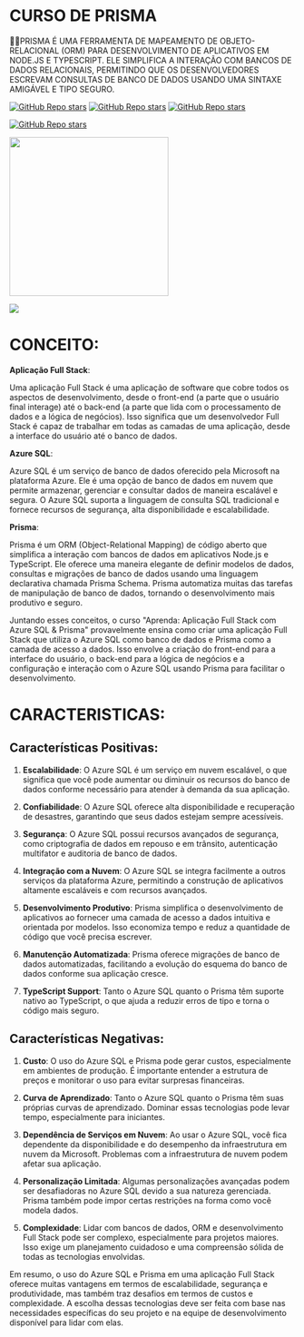 # CURSO DE PRISMA
👨‍⚖️PRISMA É UMA FERRAMENTA DE MAPEAMENTO DE OBJETO-RELACIONAL (ORM) PARA DESENVOLVIMENTO DE APLICATIVOS EM NODE.JS E TYPESCRIPT. ELE SIMPLIFICA A INTERAÇÃO COM BANCOS DE DADOS RELACIONAIS, PERMITINDO QUE OS DESENVOLVEDORES ESCREVAM CONSULTAS DE BANCO DE DADOS USANDO UMA SINTAXE AMIGÁVEL E TIPO SEGURO.

[![GitHub Repo stars](https://img.shields.io/badge/VILHALVA-GITHUB-03A9F4?logo=github)](https://github.com/VILHALVA) 
[![GitHub Repo stars](https://img.shields.io/badge/VEJA%20OS-VIDEOS-03A9F4?logo=youtube)](https://www.youtube.com/@vilhalva100/search?query=Prisma)
[![GitHub Repo stars](https://img.shields.io/badge/VEJA-DOCUMENTAÇÃO-03A9F4?logo=google)](https://www.prisma.io/docs) <br>

[![GitHub Repo stars](https://img.shields.io/badge/-PLAYLIST%20DO%20YOUTUBE-blueviolet)](https://youtube.com/playlist?list=PLb2HQ45KP0WuiiSRWrN44YNkmwiUbla8T&si=1JMDcBVoFkg07OBg)

<img src="https://dev-prisma.com.br/wp-content/uploads/2023/01/logo-prisma-branco.png" width="280"> <br>

![](https://i.imgur.com/waxVImv.png)

# CONCEITO:
**Aplicação Full Stack**:

Uma aplicação Full Stack é uma aplicação de software que cobre todos os aspectos de desenvolvimento, desde o front-end (a parte que o usuário final interage) até o back-end (a parte que lida com o processamento de dados e a lógica de negócios). Isso significa que um desenvolvedor Full Stack é capaz de trabalhar em todas as camadas de uma aplicação, desde a interface do usuário até o banco de dados.

**Azure SQL**:

Azure SQL é um serviço de banco de dados oferecido pela Microsoft na plataforma Azure. Ele é uma opção de banco de dados em nuvem que permite armazenar, gerenciar e consultar dados de maneira escalável e segura. O Azure SQL suporta a linguagem de consulta SQL tradicional e fornece recursos de segurança, alta disponibilidade e escalabilidade.

**Prisma**:

Prisma é um ORM (Object-Relational Mapping) de código aberto que simplifica a interação com bancos de dados em aplicativos Node.js e TypeScript. Ele oferece uma maneira elegante de definir modelos de dados, consultas e migrações de banco de dados usando uma linguagem declarativa chamada Prisma Schema. Prisma automatiza muitas das tarefas de manipulação de banco de dados, tornando o desenvolvimento mais produtivo e seguro.

Juntando esses conceitos, o curso "Aprenda: Aplicação Full Stack com Azure SQL & Prisma" provavelmente ensina como criar uma aplicação Full Stack que utiliza o Azure SQL como banco de dados e Prisma como a camada de acesso a dados. Isso envolve a criação do front-end para a interface do usuário, o back-end para a lógica de negócios e a configuração e interação com o Azure SQL usando Prisma para facilitar o desenvolvimento.

# CARACTERISTICAS:
## Características Positivas:
1. **Escalabilidade**: O Azure SQL é um serviço em nuvem escalável, o que significa que você pode aumentar ou diminuir os recursos do banco de dados conforme necessário para atender à demanda da sua aplicação.

2. **Confiabilidade**: O Azure SQL oferece alta disponibilidade e recuperação de desastres, garantindo que seus dados estejam sempre acessíveis.

3. **Segurança**: O Azure SQL possui recursos avançados de segurança, como criptografia de dados em repouso e em trânsito, autenticação multifator e auditoria de banco de dados.

4. **Integração com a Nuvem**: O Azure SQL se integra facilmente a outros serviços da plataforma Azure, permitindo a construção de aplicativos altamente escaláveis e com recursos avançados.

5. **Desenvolvimento Produtivo**: Prisma simplifica o desenvolvimento de aplicativos ao fornecer uma camada de acesso a dados intuitiva e orientada por modelos. Isso economiza tempo e reduz a quantidade de código que você precisa escrever.

6. **Manutenção Automatizada**: Prisma oferece migrações de banco de dados automatizadas, facilitando a evolução do esquema do banco de dados conforme sua aplicação cresce.

7. **TypeScript Support**: Tanto o Azure SQL quanto o Prisma têm suporte nativo ao TypeScript, o que ajuda a reduzir erros de tipo e torna o código mais seguro.

## Características Negativas:
1. **Custo**: O uso do Azure SQL e Prisma pode gerar custos, especialmente em ambientes de produção. É importante entender a estrutura de preços e monitorar o uso para evitar surpresas financeiras.

2. **Curva de Aprendizado**: Tanto o Azure SQL quanto o Prisma têm suas próprias curvas de aprendizado. Dominar essas tecnologias pode levar tempo, especialmente para iniciantes.

3. **Dependência de Serviços em Nuvem**: Ao usar o Azure SQL, você fica dependente da disponibilidade e do desempenho da infraestrutura em nuvem da Microsoft. Problemas com a infraestrutura de nuvem podem afetar sua aplicação.

4. **Personalização Limitada**: Algumas personalizações avançadas podem ser desafiadoras no Azure SQL devido a sua natureza gerenciada. Prisma também pode impor certas restrições na forma como você modela dados.

5. **Complexidade**: Lidar com bancos de dados, ORM e desenvolvimento Full Stack pode ser complexo, especialmente para projetos maiores. Isso exige um planejamento cuidadoso e uma compreensão sólida de todas as tecnologias envolvidas.

Em resumo, o uso do Azure SQL e Prisma em uma aplicação Full Stack oferece muitas vantagens em termos de escalabilidade, segurança e produtividade, mas também traz desafios em termos de custos e complexidade. A escolha dessas tecnologias deve ser feita com base nas necessidades específicas do seu projeto e na equipe de desenvolvimento disponível para lidar com elas.
